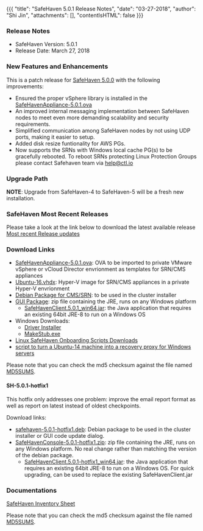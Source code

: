{{{
  "title": "SafeHaven 5.0.1 Release Notes",
  "date": "03-27-2018",
  "author": "Shi Jin",
  "attachments": [],
  "contentIsHTML": false
}}}

### Release Notes

- SafeHaven Version: 5.0.1
- Release Date: March 27, 2018

### New Features and Enhancements
This is a patch release for [SafeHaven 5.0.0](SafeHaven5.0.0-Release-Notes.md) with the following improvements:
- Ensured the proper vSphere library is installed in the [SafeHavenAppliance-5.0.1.ova](https://download.safehaven.ctl.io/SH-5.0.1/SafeHavenAppliance-5.0.1.ova)
- An improved internal messaging implementation between SafeHaven nodes to meet even more demanding scalability and security requirements. 
- Simplified communication  among SafeHaven nodes by not using UDP ports, making it easier to setup.
- Added disk resize funtionality for AWS PGs.
- Now supports the SRNs with Windows local cache PG(s) to be gracefully rebooted. To reboot SRNs protecting Linux Protection Groups please contact Safehaven team via help@ctl.io


### Upgrade Path
**NOTE**: Upgrade from SafeHaven-4 to SafeHaven-5 will be a fresh new installation.

### SafeHaven Most Recent Releases
Please take a look at the link below to download the latest available release   
[Most recent Release updates](../Overview/Most-Recent-SafeHaven-Release-Updates.md)


### Download Links
* [SafeHavenAppliance-5.0.1.ova](https://download.safehaven.ctl.io/SH-5.0.1/SafeHavenAppliance-5.0.1.ova): OVA to be imported to private VMware vSphere or vCloud Director envrionment as templates for SRN/CMS appliances
* [Ubuntu-16.vhdx](https://download.safehaven.ctl.io/SH-5.0.0/Ubuntu-16.vhdx): Hyper-V image for SRN/CMS appliances in a private Hyper-V envrionment
* [Debian Package for CMS/SRN](https://download.safehaven.ctl.io/SH-5.0.1/safehaven-5.0.1.deb): to be used in the cluster installer
* [GUI Package](https://download.safehaven.ctl.io/SH-5.0.1/SafeHavenConsole-5.0.1.zip): zip file containing the JRE, runs on any Windows platform
  * [SafeHavenClient.5.0.1_win64.jar](https://download.safehaven.ctl.io/SH-5.0.1/SafeHavenClient.5.0.1_win64.jar): the Java application that requires an existing 64bit JRE-8 to run on a Windows OS
* Windows Downloads:
  * [Driver Installer](https://download.safehaven.ctl.io/SH-5.0.1/safehaven_windows_driver-5.0.1.exe)
  * [MakeStub.exe](https://download.safehaven.ctl.io/SH-5.0.1/MakeStub-5.0.1.exe)
* [Linux SafeHaven Onboarding Scripts Downloads](https://download.safehaven.ctl.io/SH-5.0.1/safehaven_linux_onboarding_scripts-5.0.1.tar.gz)
* [script to turn a Ubuntu-14 machine into a recovery proxy for Windows servers](https://download.safehaven.ctl.io/SH-5.0.1/makestub_for_windows.sh)
 
Please note that you can check the md5 checksum against the file named [MD5SUMS](https://download.safehaven.ctl.io/SH-5.0.1/MD5SUMS).

#### SH-5.0.1-hotfix1
This hotfix only addresses one problem: improve the email report format as well as report on latest instead of oldest checkpoints.

Download links:
* [safehaven-5.0.1-hotfix1.deb](https://download.safehaven.ctl.io/SH-5.0.1/safehaven-5.0.1-hotfix1.deb): Debian package to be used in the cluster installer or GUI code update dialog.
* [SafeHavenConsole-5.0.1-hotfix1.zip](https://download.safehaven.ctl.io/SH-5.0.1/SafeHavenConsole-5.0.1-hotfix1.zip): zip file containing the JRE, runs on any Windows platform. No real change rather than matching the version of the debian package.
  * [SafeHavenClient.5.0.1-hotfix1_win64.jar](https://download.safehaven.ctl.io/SH-5.0.1/SafeHavenClient.5.0.1-hotfix1_win64.jar): the Java application that requires an existing 64bit JRE-8 to run on a Windows OS. For quick upgrading, can be used to replace the existing SafeHavenClient.jar
 
### Documentations
 

[SafeHaven Inventory Sheet](https://download.safehaven.ctl.io/SH-5-Docs/SafeHaven-Inventory-Sheet-1.xlsm)


Please note that you can check the md5 checksum against the file named [MD5SUMS](https://download.safehaven.ctl.io/SH-5.0.1/MD5SUMS).
